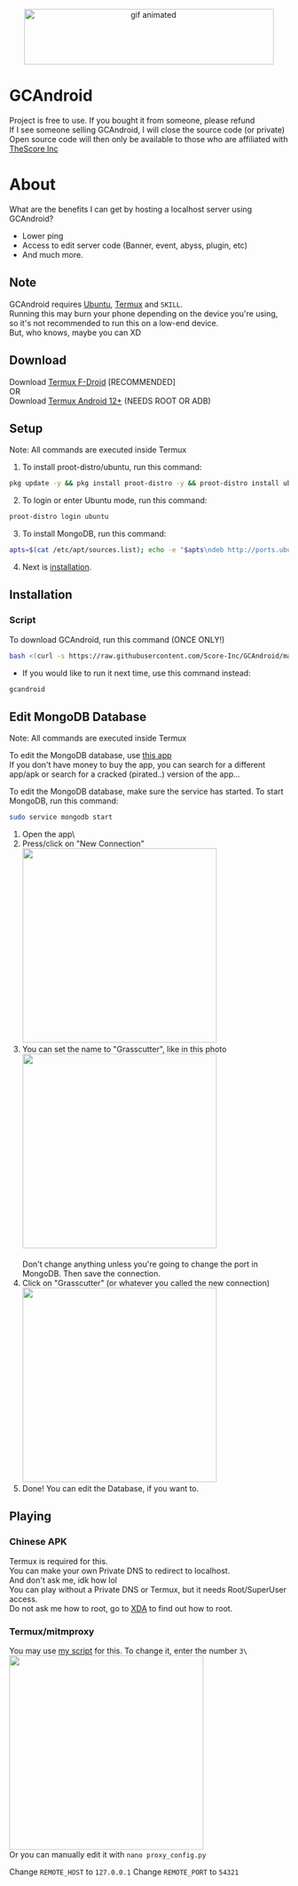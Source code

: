 <p align="center">
    <img src="gif/20221026_150902.gif" alt="gif animated" width="450" height="100">
</p>

# GCAndroid

Project is free to use. If you bought it from someone, please refund\
If I see someone selling GCAndroid, I will close the source code (or private)\
Open source code will then only be available to those who are affiliated with [TheScore Inc](https://github.com/Score-Inc)

# About

What are the benefits I can get by hosting a localhost server using GCAndroid?
* Lower ping
* Access to edit server code (Banner, event, abyss, plugin, etc)
* And much more.

## Note

GCAndroid requires [Ubuntu](https://ubuntu.com), [Termux](https://termux.dev/en/) and `SKILL`.\
Running this may burn your phone depending on the device you're using, so it's not recommended to run this on a low-end device.\
But, who knows, maybe you can XD

## Download

Download [Termux F-Droid](https://f-droid.org/repo/com.termux_118.apk) [RECOMMENDED]\
OR\
Download [Termux Android 12+](https://github.com/HardcodedCat/termux-monet) (NEEDS ROOT OR ADB)

## Setup

Note: All commands are executed inside Termux

1. To install proot-distro/ubuntu, run this command:
```bash
pkg update -y && pkg install proot-distro -y && proot-distro install ubuntu
```
2. To login or enter Ubuntu mode, run this command:
```bash
proot-distro login ubuntu
```
3. To install MongoDB, run this command:
```bash
apts=$(cat /etc/apt/sources.list); echo -e "$apts\ndeb http://ports.ubuntu.com/ubuntu-ports/ focal main restricted\ndeb http://ports.ubuntu.com/ubuntu-ports/ focal-updates main restricted\ndeb http://ports.ubuntu.com/ubuntu-ports/ focal universe" > /etc/apt/sources.list && apt update && apt install sudo
```
4. Next is [installation](https://github.com/Score-Inc/GCAndroid#install).


## Installation

### Script

To download GCAndroid, run this command (ONCE ONLY!)
```bash
bash <(curl -s https://raw.githubusercontent.com/Score-Inc/GCAndroid/main/install.sh)
```
* If you would like to run it next time, use this command instead:
```bash
gcandroid
```

## Edit MongoDB Database

Note: All commands are executed inside Termux

To edit the MongoDB database, use [this app](https://play.google.com/store/apps/details?id=com.mongolime.app)\
If you don't have money to buy the app, you can search for a different app/apk or search for a cracked (pirated..) version of the app...

To edit the MongoDB database, make sure the service has started.
To start MongoDB, run this command:
```bash
sudo service mongodb start
```

1. Open the app\
2. Press/click on "New Connection"\
<img src="img/databaseEdit1.png" width="350"/><br />
3. You can set the name to "Grasscutter", like in this photo\
<img src="img/databaseEdit2.png" width="350"/><br />\
Don't change anything unless you're going to change the port in MongoDB. Then save the connection.
4. Click on "Grasscutter" (or whatever you called the new connection)\
<img src="img/databaseEdit3.png" width="350"/><br />
5. Done! You can edit the Database, if you want to.


## Playing

### Chinese APK

Termux is required for this.\
You can make your own Private DNS to redirect to localhost.\
And don't ask me, idk how lol\
You can play without a Private DNS or Termux, but it needs Root/SuperUser access.\
Do not ask me how to root, go to [XDA](https://www.xda-developers.com/) to find out how to root.

### Termux/mitmproxy

You may use [my script](https://github.com/Score-Inc/AnimeGamePatch) for this. To change it, enter the number `3\`
<img src="img/termux.png" width="350"/><br />
Or you can manually edit it with
`nano proxy_config.py`

Change `REMOTE_HOST` to `127.0.0.1`
Change `REMOTE_PORT` to `54321`
